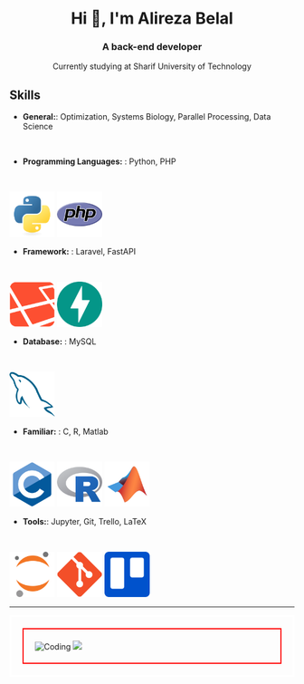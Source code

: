 <div align="center">
    <h1>Hi 👋, I'm Alireza Belal</h1>
    <h3>A back-end developer</h3>
    <p>Currently studying at Sharif University of Technology</p>
</div>

## Skills

- **General:**: Optimization, Systems Biology, Parallel Processing, Data Science
<br>


- **Programming Languages:** : Python, PHP
<br>
<p>
  <img src="https://github.com/devicons/devicon/blob/master/icons/python/python-original.svg" width="80" alt="Python" />
  <img src="https://github.com/devicons/devicon/blob/master/icons/php/php-original.svg" width="80" alt="PHP" />
</p>

- **Framework:** : Laravel, FastAPI
<br>
<p>
  <img src="https://github.com/devicons/devicon/blob/master/icons/laravel/laravel-plain.svg" width="80" alt="Laravel" />
  <img src="https://github.com/devicons/devicon/blob/master/icons/fastapi/fastapi-original.svg" width="80" alt="FastAPI" />
</p>

- **Database:** : MySQL
<br>
<p>
<img src="https://github.com/devicons/devicon/blob/master/icons/mysql/mysql-original.svg" width="80" alt="MySQL" />
</p>

- **Familiar:** : C, R, Matlab
<br>
<p>
  <img src="https://github.com/devicons/devicon/blob/master/icons/c/c-original.svg" width="80" alt="C" />
  <img src="https://github.com/devicons/devicon/blob/master/icons/r/r-original.svg" width="80" alt="R" />
  <img src="https://github.com/devicons/devicon/blob/master/icons/matlab/matlab-original.svg" width="80" alt="Matlab" />
</p>

- **Tools:**: Jupyter, Git, Trello, LaTeX
<br>
<p>
  <img src="https://github.com/devicons/devicon/blob/master/icons/jupyter/jupyter-original.svg" width="80" alt="Jupyter" />
  <img src="https://github.com/devicons/devicon/blob/master/icons/git/git-original.svg" width="80" alt="Git" />
  <img src="https://github.com/devicons/devicon/blob/master/icons/trello/trello-plain.svg" width="80" alt="Trello" />
</p>


---

<div style="display: flex; border: 3px solid #fff; padding: 20px;">
   <div style="flex: 40%; padding: 20px; border: 2px solid red;">
    <img width="350" src="https://www.mygo.ge/uploads/blog/1584023795.jpg" alt="Coding">
           <img height="180em" src="https://github-readme-stats.vercel.app/api?username=AlirezaBelal&show_icons=true&theme=github_dark&hide_border=true&date_format=M%20j%5B%2C%20Y%5D&&count_private=true&include_all_commits=true" />
   </div>
</div>

